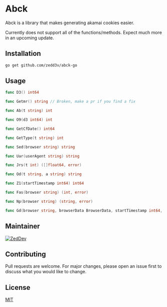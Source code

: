# Abck

Abck is a library that makes generating akamai cookies easier.

Currently does not support all of the functions/methods. Expect much more in an upcoming update.


## Installation

```bash
go get github.com/zedd3v/abck-go
```

## Usage

```go
func D3() int64

func Getmr() string // Broken, make a pr if you find a fix

func Ab(t string) int

func O9(d3 int64) int

func GetCfDate() int64

func GetType(t string) int

func Sed(browser string) string

func Uar(userAgent string) string

func Jrs(t int) ([]float64, error)

func Od(t string, a string) string

func Z1(startTimestamp int64) int64

func Fas(browser string) (int, error)

func Np(browser string) (string, error)

func Gd(browser string, browserData BrowserData, startTimestamp int64, d3 int64) (string, error)
```

## Maintainer

[![ZedDev](https://github.com/zedd3v.png?size=100)](https://abck.dev/)

## Contributing
Pull requests are welcome. For major changes, please open an issue first to discuss what you would like to change.

## License
[MIT](https://choosealicense.com/licenses/mit/)